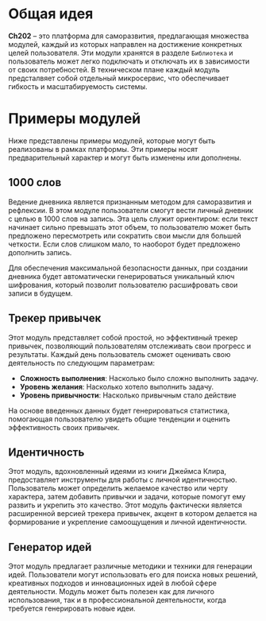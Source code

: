 # Общая идея
**Ch202** – это платформа для саморазвития, предлагающая множества модулей, каждый из которых направлен на достижение конкретных целей пользователя. Эти модули хранятся в разделе `Библиотека` и пользователь может легко подключать и отключать их в зависимости от своих потребностей. В техническом плане каждый модуль предсталвяет собой отдельный микросервис, что обеспечивает гибкость и масштабируемость системы.

# Примеры модулей
Ниже представлены примеры модулей, которые могут быть реализованы в рамках платформы. Эти примеры носят предварительный характер и могут быть изменены или дополнены.
## 1000 слов
Ведение дневника является признанным методом для саморазвития и рефлексии. В этом модуле пользователи смогут вести личный дневник с целью в 1000 слов на запись. Эта цель служит ориентиром: если текст начинает сильно превышать этот объем, то пользователю может быть предложено пересмотреть или сократить свои мысли для большей четкости. Если слов слишком мало, то наоборот будет предложено дополнить запись.

Для обеспечения максимальной безопасности данных, при создании дневника будет автоматически генерироваться уникальный ключ шифрования, который позволит пользователю расшифровать свои записи в будущем.
## Трекер привычек
Этот модуль представляет собой простой, но эффективный трекер привычек, позволяющий пользователям отслеживать свои прогресс и результаты. Каждый день пользователь сможет оценивать свою деятельность по следующим параметрам:
- **Сложность выполнения**: Насколько было сложно выполнить задачу.
- **Уровень желания**: Насколько хотело выполнить задачу.
- **Уровень привычности**: Насколько привычным стало действие

На основе введенных данных будет генерироваться статистика, помогающая пользователю увидеть общие тенденции и оценить эффективность своих привычек.

## Идентичность
Этот модуль, вдохновленный идеями из книги Джеймса Клира, предоставляет инструменты для работы с личной идентичностью. Пользователь может определить желаемое качество или черту характера, затем добавить привычки и задачи, которые помогут ему развить и укрепить это качество. Этот модуль фактически является расширенной версией трекера привычек, акцент в котором делается на формирование и укрепление самоощущения и личной идентичности.

## Генератор идей
Этот модуль предлагает различные методики и техники для генерации идей. Пользователи могут использовать его для поиска новых решений, креативных подходов и инновационных идей в любой сфере деятельности. Модуль может быть полезен как для личного использования, так и в профессиональной деятельности, когда требуется генерировать новые идеи.